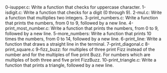 0-isupper.c: Write a function that checks for uppercase character. 
1-isdigit.c: Write a function that checks for a digit (0 through 9). 
2-mul.c: Write a function that multiplies two integers. 
3-print_numbers.c: Write a function that prints the numbers, from 0 to 9, followed by a new line. 
4-print_most_number.c: Write a function that prints the numbers, from 0 to 9, followed by a new line. 
5-more_numbers: Write a function that prints 10 times the numbers, from 0 to 14, followed by a new line. 
6-print_line: Write a function that draws a straight line in the terminal. 
7-print_diagonal.c 
 8-print_square.c 
9-fizz_buzz: for multiples of three print Fizz instead of the number and for the multiples of five print Buzz. For numbers which are multiples of both three and five print FizzBuzz. 
10-print_triangle.c: Write a function that prints a triangle, followed by a new line.
